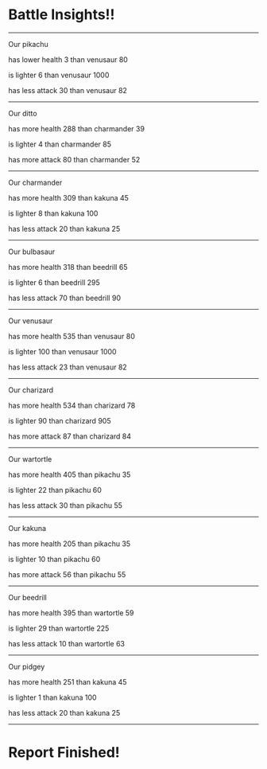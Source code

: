 # Battle Insights!!
---------------------

Our pikachu

has lower health 3 than venusaur 80

is lighter 6 than venusaur 1000

has less attack 30 than venusaur 82

---------------------

Our ditto

has more health 288 than charmander 39

is lighter 4 than charmander 85

has more attack 80 than charmander 52

---------------------

Our charmander

has more health 309 than kakuna 45

is lighter 8 than kakuna 100

has less attack 20 than kakuna 25

---------------------

Our bulbasaur

has more health 318 than beedrill 65

is lighter 6 than beedrill 295

has less attack 70 than beedrill 90

---------------------

Our venusaur

has more health 535 than venusaur 80

is lighter 100 than venusaur 1000

has less attack 23 than venusaur 82

---------------------

Our charizard

has more health 534 than charizard 78

is lighter 90 than charizard 905

has more attack 87 than charizard 84

---------------------

Our wartortle

has more health 405 than pikachu 35

is lighter 22 than pikachu 60

has less attack 30 than pikachu 55

---------------------

Our kakuna

has more health 205 than pikachu 35

is lighter 10 than pikachu 60

has more attack 56 than pikachu 55

---------------------

Our beedrill

has more health 395 than wartortle 59

is lighter 29 than wartortle 225

has less attack 10 than wartortle 63

---------------------

Our pidgey

has more health 251 than kakuna 45

is lighter 1 than kakuna 100

has less attack 20 than kakuna 25


---------------------
# Report Finished!
